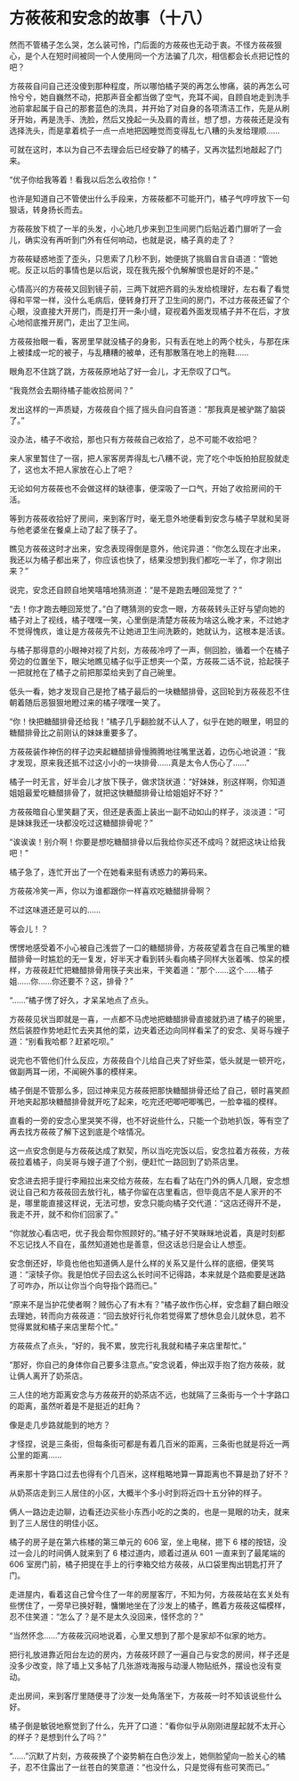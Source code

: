 # 方莜莜和安念的故事（十八）

然而不管橘子怎么哭，怎么装可怜，门后面的方莜莜也无动于衷。不怪方莜莜狠心，是个人在短时间被同一个人使用同一个方法骗了几次，相信都会长点把记性的吧？

方莜莜自问自己还没傻到那种程度，所以哪怕橘子哭的再怎么惨痛，装的再怎么可怜兮兮，她自巍然不动，把那声音全都当做了空气，充耳不闻，自顾自地走到洗手池前拿起属于自己的那套蓝色的洗具，并开始了对自身的各项清洁工作，先是从刷牙开始，再是洗手、洗脸，然后又挽起一头及肩的青丝，想了想，方莜莜还是没有选择洗头，而是拿着梳子一点一点地把因睡觉而变得乱七八糟的头发给理顺……

可就在这时，本以为自己不去理会后已经安静了的橘子，又再次猛烈地敲起了门来。

“优子你给我等着！看我以后怎么收拾你！”

也许是知道自己不管使出什么手段来，方莜莜都不可能开门，橘子气哼哼放下一句狠话，转身扬长而去。

方莜莜放下梳了一半的头发，小心地几步来到卫生间房门后贴近着门扉听了一会儿，确实没有再听到门外有任何响动，也就是说，橘子真的走了？

方莜莜疑惑地歪了歪头，只思索了几秒不到，她便挑了挑眉自言自语道：“管她呢。反正以后的事情也是以后说，现在我先报个仇解解恨也是好的不是。”

心情高兴的方莜莜又回到镜子前，三两下就把齐肩的头发给梳理好，左右看了看觉得和平常一样，没什么毛病后，便转身打开了卫生间的房门，不过方莜莜还留了个心眼，没直接大开房门，而是打开一条小缝，窥视着外面发现橘子并不在后，才放心地彻底推开房门，走出了卫生间。

方莜莜抬眼一看，客房里早就没橘子的身影，只有丢在地上的两个枕头，与那在床上被揉成一坨的被子，与乱糟糟的被单，还有那散落在地上的拖鞋……

眼角忍不住跳了跳，方莜莜原地站了好一会儿，才无奈叹了口气。

“我竟然会去期待橘子能收拾房间？”

发出这样的一声质疑，方莜莜自个摇了摇头自问自答道：“那我真是被驴踹了脑袋了。”

没办法，橘子不收拾，那也只有方莜莜自己收拾了，总不可能不收拾吧？

来人家里暂住了一宿，把人家客房弄得乱七八糟不说，完了吃个中饭拍拍屁股就走了，这也太不把人家放在心上了吧？

无论如何方莜莜也不会做这样的缺德事，便深吸了一口气，开始了收拾房间的干活。

等到方莜莜收拾好了房间，来到客厅时，毫无意外地便看到安念与橘子早就和吴哥与他老婆坐在餐桌上动了起了筷子了。

瞧见方莜莜这时才出来，安念表现得倒是意外，他诧异道：“你怎么现在才出来，我还以为橘子都出来了，你应该也快了，结果没想到我们都吃一半了，你才刚出来？”

说完，安念还自顾自地笑嘻嘻地猜测道：“是不是跑去睡回笼觉了？”

“去！你才跑去睡回笼觉了。”白了瞎猜测的安念一眼，方莜莜转头正好与望向她的橘子对上了视线，橘子嘿嘿一笑，心里倒是清楚方莜莜为啥这么晚才来，不过她才不觉得愧疚，谁让是方莜莜先不让她进卫生间洗簌的，她就认为，这根本是活该。

与橘子那得意的小眼神对视了片刻，方莜莜冷哼了一声，侧回脸，循着一个在橘子旁边的位置坐下，眼尖地瞧见橘子似乎正想夹一个菜，方莜莜二话不说，拾起筷子一把就抢在了橘子之前把那菜给夹到了自己碗里。

低头一看，她才发现自己是抢了橘子最后的一块糖醋排骨，这回轮到方莜莜忍不住朝着随后恶狠狠地瞪过来的橘子嘿嘿一笑了。

“你！快把糖醋排骨还给我！”橘子几乎翻脸就不认人了，似乎在她的眼里，明显的糖醋排骨比之前刚认的妹妹重要多了。

方莜莜装作神伤的样子边夹起糖醋排骨慢腾腾地往嘴里送着，边伤心地说道：“我才发现，原来我还抵不过这小小的一块排骨……真是太令人伤心了……”

橘子一时无言，好半会儿才放下筷子，做求饶状道：“好妹妹，别这样啊，你知道姐姐最爱吃糖醋排骨了，就把这快糖醋排骨让给姐姐好不好？”

方莜莜暗自心里笑翻了天，但还是表面上装出一副不动如山的样子，淡淡道：“可是妹妹我还一块都没吃过这糖醋排骨呢？”

“诶诶诶！别介啊！你要是想吃糖醋排骨以后我给你买还不成吗？就把这块让给我吧！”

橘子急了，连忙开出了一个在她看来挺有诱惑力的筹码来。

方莜莜冷笑一声，你以为谁都跟你一样喜欢吃糖醋排骨啊？

不过这味道还是可以的……

等会儿！？

愣愣地感受着不小心被自己浅尝了一口的糖醋排骨，方莜莜望着含在自己嘴里的糖醋排骨一时尴尬的无一复发，好半天才看到转头看向橘子同样大张着嘴、惊呆的模样，方莜莜赶忙把糖醋排骨用筷子夹出来，干笑着道：“那个……这个……橘子姐……你……你还要不？这，排骨？”

“……”橘子愣了好久，才呆呆地点了点头。

方莜莜见状当即就是一喜，一点都不马虎地把糖醋排骨直接就扔进了橘子的碗里，然后装腔作势地赶忙去夹其他的菜，边夹着还边向同样看呆了的安念、吴哥与嫂子道：“别看我哈都？赶紧吃呗。”

说完也不管他们什么反应，方莜莜自个儿给自己夹了好些菜，低头就是一顿开吃，做副两耳一闭，不闻碗外事的模样来。

橘子倒是不管那么多，回过神来见方莜莜把那快糖醋排骨还给了自己，顿时喜笑颜开地夹起那块糖醋排骨就开吃了起来，吃完还吧唧吧唧嘴巴，一脸幸福的模样。

直看的一旁的安念心里哭笑不得，也不好说些什么，只能一个劲地扒饭，等有空了再去找方莜莜了解下这到底是个啥情况。

这一点安念倒是与方莜莜达成了默契，所以当吃完饭以后，安念拉着方莜莜，方莜莜拉着橘子，向吴哥与嫂子道了个别，便赶忙一路回到了奶茶店里。

安念进去把手提行李厢拉出来交给方莜莜，左右看了站在门外的俩人几眼，安念想说让自己和方莜莜回去放行礼，橘子你留在店里看店，但毕竟店不是人家开的不是，哪里能直接这样说，无法可想，安念只能向橘子交代道：“这店还得开不是，我走不开，就不和你们回家了。”

“你就放心看店吧，优子我会帮你照顾好的。”橘子好不笑眯眯地说着，真是时刻都不忘记找人不自在，虽然知道她也是善意，但这话总归是会让人想歪。

安念倒还好，毕竟也他也知道俩人是什么样的关系又是什么样的底细，便笑骂道：“滚犊子你。我是怕优子回去这么长时间不记得路，本来就是个路痴要是迷路了可咋办，所以让你当个向导指个路而已。”

“原来不是当护花使者啊？贼伤心了有木有？”橘子故作伤心样，安念翻了翻白眼没去理她，转而向方莜莜道：“回去放好行礼你若觉得累了想休息会儿就休息，若不觉得累就和橘子来店里帮个忙。”

方莜莜点了点头，“好的，我不累，放完行礼我就和橘子来店里帮忙。”

“那好，你自己的身体你自己要多注意点。”安念说着，伸出双手抱了抱方莜莜，就让俩人离开了奶茶店。

三人住的地方距离安念与方莜莜开的奶茶店不远，也就隔了三条街与一个十字路口的距离，虽然听着是不是挺近的赶角？

像是走几步路就能到的地方？

才怪捏，说是三条街，但每条街可都是有着几百米的距离，三条街也就是将近一两公里的距离……

再来那十字路口过去也得有个几百米，这样粗略地算一算距离也不算是劲了好不？

从奶茶店走到三人居住的小区，大概半个多小时到将近四十五分钟的样子。

俩人一路边走边聊，边看还边买些小东西小吃的之类的，也是一晃眼的功夫，就来到了三人居住的明佳小区。

橘子的房子是在第六栋楼的第三单元的 606 室，坐上电梯，摁下 6 楼的按钮，没过一会儿的时间俩人就来到了 6 楼过道内，顺着过道从 601 一直来到了最尾端的 606 室房门前，橘子把提在手上的行李箱交给方莜莜，从口袋里掏出钥匙打开了门。

走进屋内，看着这自己曾今住了一年的房屋客厅，不知为何，方莜莜站在玄关处有些愣住了，一旁早已换好鞋，慵懒地坐在了沙发上的橘子，瞧着方莜莜这幅模样，忍不住笑道：“怎么了？是不是太久没回来，怪怀念的？”

“当然怀念……”方莜莜沉闷地说着，心里又想到了那个是家却不似家的地方。

把行礼放进靠近阳台左边的房内，方莜莜环顾了一遍自己与安念的房间，样子还是没多少改变，除了墙上又多帖了几张游戏海报与动漫人物贴纸外，摆设也没有变动。

走出房间，来到客厅里随便寻了沙发一处角落坐下，方莜莜一时不知该说些什么好。

橘子倒是敏锐地察觉到了什么，先开了口道：“看你似乎从刚刚进屋起就不太开心的样子？是想到什么了吗？”

“……”沉默了片刻，方莜莜换了个姿势躺在白色沙发上，她侧脸望向一脸关心的橘子，忍不住露出了一丝苍白的笑意道：“也没什么，只是觉得有些可笑而已。”
